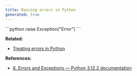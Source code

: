 ```yaml
---
title: Raising errors in Python
generated: true
---
```


<div markdown="1" class="ans">
```python
raise Exception("Error")
```
</div>

**Related:**
- [Treating errors in Python](/en-US/python/treating-errors)

**References:**
- [8. Errors and Exceptions — Python 3.12.2 documentation](https://docs.python.org/3/tutorial/errors.html)
